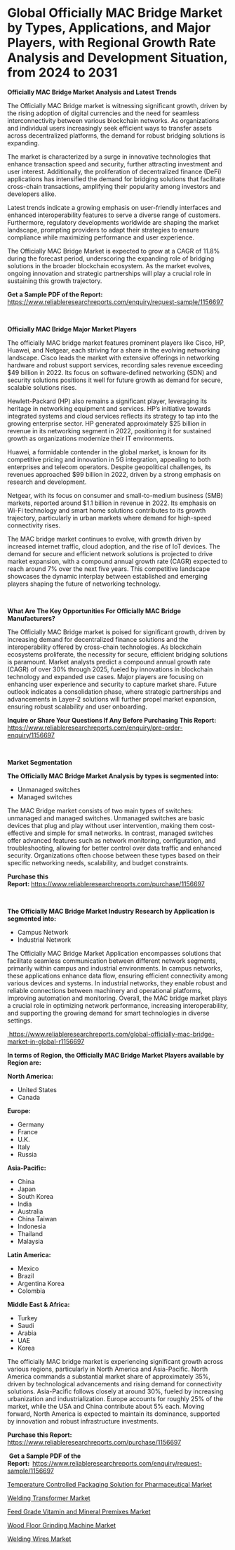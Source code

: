 <p><h1>Global Officially MAC Bridge Market by Types, Applications, and Major Players, with Regional Growth Rate Analysis and Development Situation, from 2024 to 2031</h1></p><p><strong>Officially MAC Bridge Market Analysis and Latest Trends</strong></p>
<p><p>The Officially MAC Bridge market is witnessing significant growth, driven by the rising adoption of digital currencies and the need for seamless interconnectivity between various blockchain networks. As organizations and individual users increasingly seek efficient ways to transfer assets across decentralized platforms, the demand for robust bridging solutions is expanding. </p><p>The market is characterized by a surge in innovative technologies that enhance transaction speed and security, further attracting investment and user interest. Additionally, the proliferation of decentralized finance (DeFi) applications has intensified the demand for bridging solutions that facilitate cross-chain transactions, amplifying their popularity among investors and developers alike.</p><p>Latest trends indicate a growing emphasis on user-friendly interfaces and enhanced interoperability features to serve a diverse range of customers. Furthermore, regulatory developments worldwide are shaping the market landscape, prompting providers to adapt their strategies to ensure compliance while maximizing performance and user experience.</p><p>The Officially MAC Bridge Market is expected to grow at a CAGR of 11.8% during the forecast period, underscoring the expanding role of bridging solutions in the broader blockchain ecosystem. As the market evolves, ongoing innovation and strategic partnerships will play a crucial role in sustaining this growth trajectory.</p></p>
<p><strong>Get a Sample PDF of the Report:&nbsp;</strong> <a href="https://www.reliableresearchreports.com/enquiry/request-sample/1156697?utm_campaign=5&utm_medium=2&utm_source=Github&utm_content=ia&utm_term=17112024&utm_id=officially-mac-bridge">https://www.reliableresearchreports.com/enquiry/request-sample/1156697</a></p>
<p>&nbsp;</p>
<p><strong>Officially MAC Bridge Major Market Players</strong></p>
<p><p>The officially MAC bridge market features prominent players like Cisco, HP, Huawei, and Netgear, each striving for a share in the evolving networking landscape. Cisco leads the market with extensive offerings in networking hardware and robust support services, recording sales revenue exceeding $49 billion in 2022. Its focus on software-defined networking (SDN) and security solutions positions it well for future growth as demand for secure, scalable solutions rises.</p><p>Hewlett-Packard (HP) also remains a significant player, leveraging its heritage in networking equipment and services. HP’s initiative towards integrated systems and cloud services reflects its strategy to tap into the growing enterprise sector. HP generated approximately $25 billion in revenue in its networking segment in 2022, positioning it for sustained growth as organizations modernize their IT environments.</p><p>Huawei, a formidable contender in the global market, is known for its competitive pricing and innovation in 5G integration, appealing to both enterprises and telecom operators. Despite geopolitical challenges, its revenues approached $99 billion in 2022, driven by a strong emphasis on research and development.</p><p>Netgear, with its focus on consumer and small-to-medium business (SMB) markets, reported around $1.1 billion in revenue in 2022. Its emphasis on Wi-Fi technology and smart home solutions contributes to its growth trajectory, particularly in urban markets where demand for high-speed connectivity rises.</p><p>The MAC bridge market continues to evolve, with growth driven by increased internet traffic, cloud adoption, and the rise of IoT devices. The demand for secure and efficient network solutions is projected to drive market expansion, with a compound annual growth rate (CAGR) expected to reach around 7% over the next five years. This competitive landscape showcases the dynamic interplay between established and emerging players shaping the future of networking technology.</p></p>
<p>&nbsp;</p>
<p><strong>What Are The Key Opportunities For Officially MAC Bridge Manufacturers?</strong></p>
<p><p>The Officially MAC Bridge market is poised for significant growth, driven by increasing demand for decentralized finance solutions and the interoperability offered by cross-chain technologies. As blockchain ecosystems proliferate, the necessity for secure, efficient bridging solutions is paramount. Market analysts predict a compound annual growth rate (CAGR) of over 30% through 2025, fueled by innovations in blockchain technology and expanded use cases. Major players are focusing on enhancing user experience and security to capture market share. Future outlook indicates a consolidation phase, where strategic partnerships and advancements in Layer-2 solutions will further propel market expansion, ensuring robust scalability and user onboarding.</p></p>
<p><strong>Inquire or Share Your Questions If Any Before Purchasing This Report:</strong> <a href="https://www.reliableresearchreports.com/enquiry/pre-order-enquiry/1156697?utm_campaign=5&utm_medium=2&utm_source=Github&utm_content=ia&utm_term=17112024&utm_id=officially-mac-bridge">https://www.reliableresearchreports.com/enquiry/pre-order-enquiry/1156697</a></p>
<p>&nbsp;</p>
<p><strong>Market Segmentation</strong></p>
<p><strong>The Officially MAC Bridge Market Analysis by types is segmented into:</strong></p>
<p><ul><li>Unmanaged switches</li><li>Managed switches</li></ul></p>
<p><p>The MAC Bridge market consists of two main types of switches: unmanaged and managed switches. Unmanaged switches are basic devices that plug and play without user intervention, making them cost-effective and simple for small networks. In contrast, managed switches offer advanced features such as network monitoring, configuration, and troubleshooting, allowing for better control over data traffic and enhanced security. Organizations often choose between these types based on their specific networking needs, scalability, and budget constraints.</p></p>
<p><strong>Purchase this Report:&nbsp;</strong><a href="https://www.reliableresearchreports.com/purchase/1156697?utm_campaign=5&utm_medium=2&utm_source=Github&utm_content=ia&utm_term=17112024&utm_id=officially-mac-bridge">https://www.reliableresearchreports.com/purchase/1156697</a></p>
<p>&nbsp;</p>
<p><strong>The Officially MAC Bridge Market Industry Research by Application is segmented into:</strong></p>
<p><ul><li>Campus Network</li><li>Industrial Network</li></ul></p>
<p><p>The Officially MAC Bridge Market Application encompasses solutions that facilitate seamless communication between different network segments, primarily within campus and industrial environments. In campus networks, these applications enhance data flow, ensuring efficient connectivity among various devices and systems. In industrial networks, they enable robust and reliable connections between machinery and operational platforms, improving automation and monitoring. Overall, the MAC bridge market plays a crucial role in optimizing network performance, increasing interoperability, and supporting the growing demand for smart technologies in diverse settings.</p></p>
<p><a href="https://www.reliableresearchreports.com/global-officially-mac-bridge-market-in-global-r1156697?utm_campaign=5&utm_medium=2&utm_source=Github&utm_content=ia&utm_term=17112024&utm_id=officially-mac-bridge">&nbsp;https://www.reliableresearchreports.com/global-officially-mac-bridge-market-in-global-r1156697</a></p>
<p><strong>In terms of Region, the Officially MAC Bridge Market Players available by Region are:</strong></p>
<p>
    <p> <strong> North America: </strong>
        <ul>
            <li>United States</li>
            <li>Canada</li>
        </ul>
        </p> 
    <p> <strong> Europe: </strong>
        <ul>
            <li>Germany</li>
            <li>France</li>
            <li>U.K.</li>
            <li>Italy</li>
            <li>Russia</li>
        </ul>
        </p> 
    <p> <strong> Asia-Pacific: </strong>
        <ul>
            <li>China</li>
            <li>Japan</li>
            <li>South Korea</li>
            <li>India</li>
            <li>Australia</li>
            <li>China Taiwan</li>
            <li>Indonesia</li>
            <li>Thailand</li>
            <li>Malaysia</li>
        </ul>
        </p> 
    <p> <strong> Latin America: </strong>
        <ul>
            <li>Mexico</li>
            <li>Brazil</li>
            <li>Argentina Korea</li>
            <li>Colombia</li>
        </ul>
        </p> 
    <p> <strong> Middle East & Africa: </strong>
        <ul>
            <li>Turkey</li>
            <li>Saudi</li>
            <li>Arabia</li>
            <li>UAE</li>
            <li>Korea</li>
        </ul>
    </p>
    </p>
<p><p>The officially MAC bridge market is experiencing significant growth across various regions, particularly in North America and Asia-Pacific. North America commands a substantial market share of approximately 35%, driven by technological advancements and rising demand for connectivity solutions. Asia-Pacific follows closely at around 30%, fueled by increasing urbanization and industrialization. Europe accounts for roughly 25% of the market, while the USA and China contribute about 5% each. Moving forward, North America is expected to maintain its dominance, supported by innovation and robust infrastructure investments.</p></p>
<p><strong>Purchase this Report: </strong><a href="https://www.reliableresearchreports.com/purchase/1156697?utm_campaign=5&utm_medium=2&utm_source=Github&utm_content=ia&utm_term=17112024&utm_id=officially-mac-bridge">https://www.reliableresearchreports.com/purchase/1156697</a></p>
<p>&nbsp;<strong>Get a Sample PDF of the Report:&nbsp;&nbsp;</strong><a href="https://www.reliableresearchreports.com/enquiry/request-sample/1156697?utm_campaign=5&utm_medium=2&utm_source=Github&utm_content=ia&utm_term=17112024&utm_id=officially-mac-bridge">https://www.reliableresearchreports.com/enquiry/request-sample/1156697</a></p>
<p><strong></strong></p>
<p><p><a href="https://github.com/FlorianWolf90/Market-Research-Report-List-1/blob/main/temperature-controlled-packaging-solution-for-pharmaceutical-market.md?utm_campaign=5&utm_medium=2&utm_source=Github&utm_content=ia&utm_term=17112024&utm_id=officially-mac-bridge">Temperature Controlled Packaging Solution for Pharmaceutical Market</a></p><p><a href="https://issuu.com/reportprime-2/docs/welding-transformer-market-size-203_09d93dc34f7105?utm_campaign=5&utm_medium=2&utm_source=Github&utm_content=ia&utm_term=17112024&utm_id=officially-mac-bridge">Welding Transformer Market</a></p><p><a href="https://github.com/lylyparadise/Market-Research-Report-List-5/blob/main/feed-grade-vitamin-and-mineral-premixes-market.md?utm_campaign=5&utm_medium=2&utm_source=Github&utm_content=ia&utm_term=17112024&utm_id=officially-mac-bridge">Feed Grade Vitamin and Mineral Premixes Market</a></p><p><a href="https://www.linkedin.com/pulse/top-trends-transforming-wood-floor-grinding-machine-market-90zqe?utm_campaign=5&utm_medium=2&utm_source=Github&utm_content=ia&utm_term=17112024&utm_id=officially-mac-bridge">Wood Floor Grinding Machine Market</a></p><p><a href="https://issuu.com/reportprime-2/docs/welding-wires-market-size-2030.pptx_f344173e2c83ee?utm_campaign=5&utm_medium=2&utm_source=Github&utm_content=ia&utm_term=17112024&utm_id=officially-mac-bridge">Welding Wires Market</a></p></p>